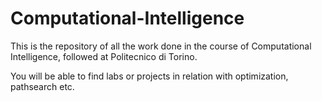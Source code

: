 # Computational-Intelligence

This is the repository of all the work done in the course of Computational Intelligence, followed at Politecnico di Torino.

You will be able to find labs or projects in relation with optimization, pathsearch etc.
